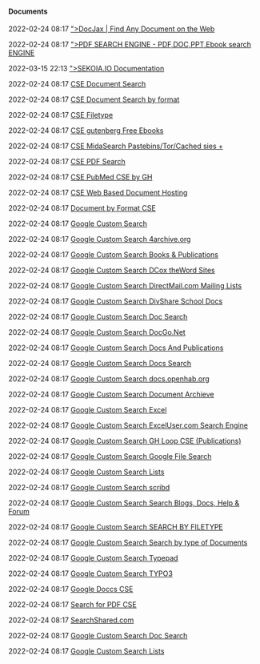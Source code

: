 ####  Documents

2022-02-24 08:17 [&quot;&gt;DocJax | Find Any Document on the Web](https://docjax.com/)

2022-02-24 08:17 [&quot;&gt;PDF SEARCH ENGINE - PDF,DOC,PPT,Ebook search ENGINE](https://findpdfdoc.com/)

2022-03-15 22:13 [&quot;&gt;SEKOIA.IO Documentation](https://docs.sekoia.io/search.html?q=%25s)

2022-02-24 08:17 [CSE Document Search](https://cse.google.com/cse?cx=001394533911082033616%3Afuzzaqxt_m0)

2022-02-24 08:17 [CSE Document Search by format](https://cse.google.co.uk/cse?cof=CX%3ADocuments%2520-%2520Formats%3B&cx=009462381166450434430%3Anudphlkt3p4&ei=TgKvWJLJCamUgAaP1Y2IBA#=100)

2022-02-24 08:17 [CSE Filetype](https://cse.google.com/cse?cx=000282908376521554675%3Au17b76ejebe)

2022-02-24 08:17 [CSE gutenberg Free Ebooks](https://cse.google.com/cse?cx=018092787084840399530%3Ahym7amfffto)

2022-02-24 08:17 [CSE MidaSearch Pastebins/Tor/Cached sies +](https://cse.google.com/cse?cx=016925749351016003315%3Aynjbduy-ojm#gsc.tab=0)

2022-02-24 08:17 [CSE PDF Search](https://cse.google.com/cse?cx=001428116054185302584%3Azkwyutgabn0)

2022-02-24 08:17 [CSE PubMed CSE by GH](https://cse.google.com/cse?cx=001394533911082033616%3Ahb6fz4kptg8)

2022-02-24 08:17 [CSE Web Based Document Hosting](https://cse.google.com/cse?cx=009305272063906253811%3Agrhk5kfzv3a)

2022-02-24 08:17 [Document by Format CSE](https://cse.google.com/cse?cx=009462381166450434430%3Anudphlkt3p4)

2022-02-24 08:17 [Google Custom Search](https://cse.google.com/cse?cx=001580308195336108602%3Ahx9tv6r_od4)

2022-02-24 08:17 [Google Custom Search 4archive.org](https://cse.google.com/cse?cx=+017289221794755012486%3Aunlt0f39uxg)

2022-02-24 08:17 [Google Custom Search Books &amp; Publications](https://cse.google.com/cse?cx=000661023013169144559%3Aa1-kkiboeco)

2022-02-24 08:17 [Google Custom Search DCox theWord Sites](https://cse.google.com/cse?cx=001792384477095493274%3Ajevstkzzedu)

2022-02-24 08:17 [Google Custom Search DirectMail.com Mailing Lists](https://cse.google.com/cse?cx=001920996721159070519%3A8ftyjhggvus)

2022-02-24 08:17 [Google Custom Search DivShare School Docs](https://cse.google.com/cse?cx=017486593862980384588%3Awyw7npm1de4)

2022-02-24 08:17 [Google Custom Search Doc Search](https://cse.google.com/cse?cx=partner-pub-3515348084564366%3A4202656657)

2022-02-24 08:17 [Google Custom Search DocGo.Net](https://cse.google.com/cse?cx=004686066773562218566%3Ashnp0owfxji)

2022-02-24 08:17 [Google Custom Search Docs And Publications](https://cse.google.com/cse?cx=007843865286850066037%3A3ajwn2jlweq)

2022-02-24 08:17 [Google Custom Search Docs Search](https://cse.google.com/cse?cx=002687040058168385213%3Afybyovrsimq)

2022-02-24 08:17 [Google Custom Search docs.openhab.org](https://cse.google.com/cse?cx=003707250976775348452%3Ah9hxadbatfq)

2022-02-24 08:17 [Google Custom Search Document Archieve](https://cse.google.com.au/cse?cx=partner-pub-2060328396151526%3Aea9sar-xttn)

2022-02-24 08:17 [Google Custom Search Excel](https://cse.google.com/cse?cx=003792548944738135704%3Aadsi4suki70)

2022-02-24 08:17 [Google Custom Search ExcelUser.com Search Engine](https://cse.google.com/cse?cx=002479282654111334943%3Ackphga52hvg)

2022-02-24 08:17 [Google Custom Search GH Loop CSE (Publications)](https://cse.google.com/cse?cx=001394533911082033616%3Arzqdeqcihdm)

2022-02-24 08:17 [Google Custom Search Google File Search](https://cse.google.com/cse?cx=005524257534178064433%3A43qyxjr7upa)

2022-02-24 08:17 [Google Custom Search Lists](https://cse.google.com/cse?cx=009462381166450434430%3Ajnry9fhskqg)

2022-02-24 08:17 [Google Custom Search scribd](https://cse.google.com/cse?cx=013791148858571516042%3Agqsws13ehog&hl=en)

2022-02-24 08:17 [Google Custom Search Search Blogs, Docs, Help &amp; Forum](https://cse.google.com/cse?cx=013315504628135767172%3Ad6shbtxu-uo&q=%25s)

2022-02-24 08:17 [Google Custom Search SEARCH BY FILETYPE](https://cse.google.com/cse?cx=013991603413798772546%3Amu-oio3a980)

2022-02-24 08:17 [Google Custom Search Search by type of Documents](https://cse.google.com/cse?cx=010005218567305408382%3Apz_7fcd3pr0)

2022-02-24 08:17 [Google Custom Search Typepad](https://cse.google.com/cse?cx=010283551365367049042%3Aomw04pcoiyq)

2022-02-24 08:17 [Google Custom Search TYPO3](https://cse.google.com/cse?cx=000230591601826276191%3Auyt_ca9wqfy)

2022-02-24 08:17 [Google Doccs CSE](https://cse.google.com/cse?cx=001315216799338982565%3Abdtlvsicgts&hl=en)

2022-02-24 08:17 [Search for PDF CSE](https://cse.google.com/cse?cx=009462381166450434430%3Aefyzyfhat50)

2022-02-24 08:17 [SearchShared.com](https://cse.google.com/cse?cx=004002012908077721647%3A1rl4dea84iw)

2022-02-24 08:17 [Google Custom Search Doc Search](https://cse.google.com/cse?cx=009679435902400177945%3Awhgvsi86pmo)

2022-02-24 08:17 [Google Custom Search Lists](https://cse.google.com/cse?cx=008655903951728234384%3Ap00kvkbsavm&hl=en)



